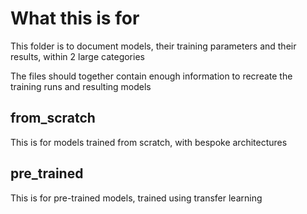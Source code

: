 # What this is for

This folder is to document models, their training parameters and their results, within 2 large categories

The files should together contain enough information to recreate the training runs and resulting models

## from_scratch

This is for models trained from scratch, with bespoke architectures

## pre_trained

This is for pre-trained models, trained using transfer learning